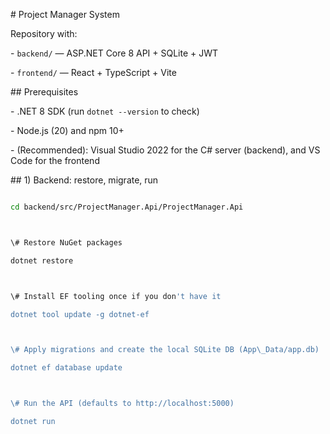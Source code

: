 \# Project Manager System



Repository with:

\- `backend/` — ASP.NET Core 8 API + SQLite + JWT

\- `frontend/` — React + TypeScript + Vite



\## Prerequisites

\- .NET 8 SDK (run `dotnet --version` to check)

\- Node.js (20) and npm 10+

\- (Recommended): Visual Studio 2022 for the C# server (backend), and VS Code for the frontend



\## 1) Backend: restore, migrate, run

```bash

cd backend/src/ProjectManager.Api/ProjectManager.Api



\# Restore NuGet packages

dotnet restore



\# Install EF tooling once if you don't have it

dotnet tool update -g dotnet-ef



\# Apply migrations and create the local SQLite DB (App\_Data/app.db)

dotnet ef database update



\# Run the API (defaults to http://localhost:5000)

dotnet run



